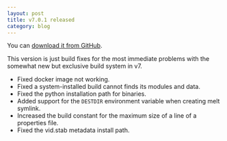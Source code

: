 ```yaml
---
layout: post
title: v7.0.1 released
category: blog
---
```

You can [download it from GitHub](https://github.com/mltframework/mlt/releases/tag/v7.0.1).

This version is just build fixes for the most immediate problems with the
somewhat new but exclusive build system in v7.

* Fixed docker image not working.
* Fixed a system-installed build cannot finds its modules and data.
* Fixed the python installation path for binaries.
* Added support for the `DESTDIR` environment variable when creating melt symlink.
* Increased the build constant for the maximum size of a line of a properties file.
* Fixed the vid.stab metadata install path.
